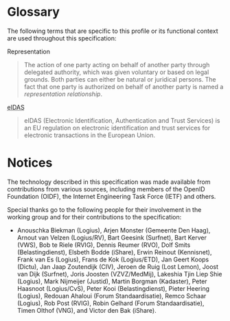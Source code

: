 # Glossary

The following terms that are specific to this profile or its functional context are used throughout this specification:

Representation
>  The action of one party acting on behalf of another party through delegated authority, which was given voluntary or based on legal grounds. Both parties can either be natural or juridical persons. The fact that one party is authorized on behalf of another party is named a _representation relationship_.


<abbr title="Electronic Identification, Authentication and Trust Services">eIDAS</abbr>

>  eIDAS (Electronic Identification, Authentication and Trust Services) is an EU regulation on electronic identification and trust services for electronic transactions in the European Union.


<!-- Add abbreviations below, so they are highlighted in the text -->
<div style="display:none">
    <abbr title="Best Current Practice">BCP</abbr>
    <abbr title="Basis Registratie Personen, the Dutch citizen registry">BRP</abbr>
    <abbr title="Burgerservicenummer, the identification number for citizen in The Netherlands">BSN</abbr>
    <abbr title="Content Encryption Key">CEK</abbr>
    <abbr title="Cross Site Request Forgery">CSRF</abbr>
    <abbr title="European Union">EU</abbr>
    <abbr title="General Data Protection Regulation">GDPR</abbr>
    <abbr title="Internet Engineering Task Force">IETF</abbr>
    <abbr title="Identity Provider">IdP</abbr>
    <abbr title="JavaScript Object Notation, a lightweight data-exchange format often used with REST APIs">JSON</abbr>
    <abbr title="JSON Web Token">JWT</abbr>
    <abbr title="JSON Web Signature">JWS</abbr>
    <abbr title="JSON Web Encryption">JWE</abbr>
    <abbr title="Kamer van Koophandel, the Dutch Chamber of Commerce">KvK</abbr>
    <abbr title="Level of Assurance">LoA</abbr>
    <abbr title="OpenID Provider">OP</abbr>
    <abbr title="Proof Key for Code Exchange">PKCE</abbr>
	<abbr title="Risk Based Authentication">RBA</abbr>
    <abbr title="Request For Change">RFC</abbr>
    <abbr title="Relying Party">RP</abbr>
    <abbr title="Rechtspersonen en Samenwerkingsverbanden Identificatienummer, the identification number for legal entities and associations in The Netherlands">RSIN</abbr>
    <abbr title="Uniform Resource Identifier">URI</abbr>
    <abbr title="Cross-Site Scripting">XSS</abbr>
</div>


# Notices
The technology described in this specification was made available from contributions from various sources, including members of the OpenID Foundation (OIDF), the Internet Engineering Task Force (IETF) and others.

Special thanks go to the following people for their involvement in the working group and for their contributions to the specification:
- Anouschka Biekman (Logius), Arjen Monster (Gemeente Den Haag), Arnout van Velzen (Logius/RV), Bart Geesink (Surfnet), Bart Kerver (VWS), Bob te Riele (RVIG), Dennis Reumer (RVO), Dolf Smits (Belastingdienst), Elsbeth Bodde (iShare), Erwin Reinout (Kennisnet), Frank van Es (Logius), Frans de Kok (Logius/ETD), Jan Geert Koops (Dictu), Jan Jaap Zoutendijk (CIV), Jeroen de Ruig (Lost Lemon), Joost van Dijk (Surfnet), Joris Joosten (VZVZ/MedMij), Lakeshia Tjin Liep Shie (Logius), Mark Nijmeijer (Justid), Martin Borgman (Kadaster), Peter Haasnoot (Logius/CvS), Peter Kooi (Belastingdienst), Pieter Heering (Logius), Redouan Ahaloui (Forum Standaardisatie), Remco Schaar (Logius), Rob Post (RVIG), Robin Gelhard (Forum Standaardisatie), Timen Olthof (VNG), and Victor den Bak (iShare).